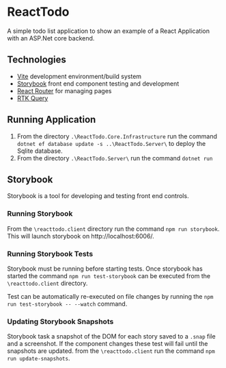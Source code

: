 # ReactTodo
A simple todo list application to show an example of a React Application with an ASP.Net core backend.

## Technologies
* [Vite](https://vitejs.dev/) development environment/build system
* [Storybook](https://storybook.js.org/) front end component testing and development
* [React Router](https://reactrouter.com/en/main) for managing pages
* [RTK Query](https://redux-toolkit.js.org/rtk-query/overview)


## Running Application
1. From the directory `.\ReactTodo.Core.Infrastructure` run the command `dotnet ef database update -s ..\ReactTodo.Server\` to deploy the Sqlite database.
1. From the directory `.\ReactTodo.Server\` run the command `dotnet run`

## Storybook
Storybook is a tool for developing and testing front end controls.

### Running Storybook
From the `\reacttodo.client` directory run the command `npm run storybook`. This will launch storybook on http://localhost:6006/.

### Running Storybook Tests
Storybook must be running before starting tests. Once storybook has started the command `npm run test-storybook` can be executed from the `\reacttodo.client` directory. 

Test can be automatically re-executed on file changes by running the `npm run test-storybook -- --watch` command.

### Updating Storybook Snapshots
Storybook task a snapshot of the DOM for each story saved to a `.snap` file and a screenshot. If the component changes these test will fail until the snapshots are updated. from the `\reacttodo.client` run the command `npm run update-snapshots`.

